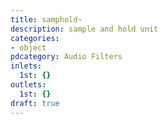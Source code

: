 ```yaml
---
title: samphold~
description: sample and hold unit
categories:
- object
pdcategory: Audio Filters
inlets:
  1st: {}
outlets:
  1st: {}
draft: true
---
```


